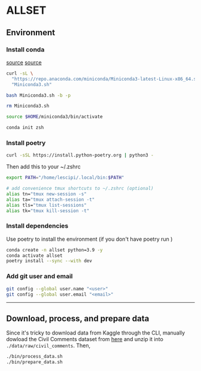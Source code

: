 # ALLSET

## Environment

### Install conda

[source](https://educe-ubc.github.io/conda.html)
[source](https://developers.google.com/earth-engine/guides/python_install-conda)

```bash
curl -sL \
  "https://repo.anaconda.com/miniconda/Miniconda3-latest-Linux-x86_64.sh" > \
  "Miniconda3.sh"

bash Miniconda3.sh -b -p

rm Miniconda3.sh

source $HOME/miniconda3/bin/activate

conda init zsh
```

### Install poetry

```bash
curl -sSL https://install.python-poetry.org | python3 -
```

Then add this to your ~/.zshrc

```bash
export PATH="/home/lescipi/.local/bin:$PATH"

# add convenience tmux shortcuts to ~/.zshrc (optional)
alias tn="tmux new-session -s"
alias ta="tmux attach-session -t"
alias tls="tmux list-sessions"
alias tk="tmux kill-session -t"
```

### Install dependencies
Use poetry to install the environment (if you don't have poetry run )

```bash
conda create -n allset python=3.9 -y
conda activate allset
poetry install --sync --with dev
```

### Add git user and email

```bash
git config --global user.name "<user>"
git config --global user.email "<email>"
```


---


## Download, process, and prepare data

Since it's tricky to download data from Kaggle through the CLI, manually dowload the Civil Comments
dataset from [here](https://www.kaggle.com/competitions/jigsaw-unintended-bias-in-toxicity-classification/data)
and unzip it into `./data/raw/civil_comments`. Then,

```bash
./bin/process_data.sh
./bin/prepare_data.sh
```
